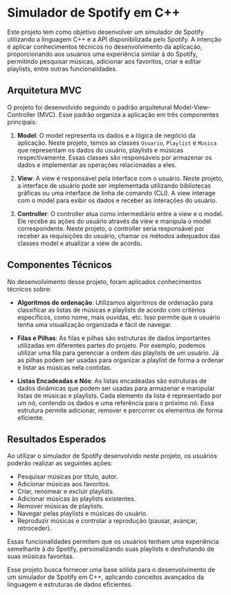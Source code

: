 # Simulador de Spotify em C++

Este projeto tem como objetivo desenvolver um simulador de Spotify utilizando a linguagem C++ e a API disponibilizada pelo Spotify. A intenção é aplicar conhecimentos técnicos no desenvolvimento da aplicação, proporcionando aos usuários uma experiência similar à do Spotify, permitindo pesquisar músicas, adicionar aos favoritos, criar e editar playlists, entre outras funcionalidades.

## Arquitetura MVC

O projeto foi desenvolvido seguindo o padrão arquitetural Model-View-Controller (MVC). Esse padrão organiza a aplicação em três componentes principais:

1. **Model**: O model representa os dados e a lógica de negócio da aplicação. Neste projeto, temos as classes `Usuario`, `Playlist` e `Musica` que representam os dados do usuário, playlists e músicas respectivamente. Essas classes são responsáveis por armazenar os dados e implementar as operações relacionadas a eles.

2. **View**: A view é responsável pela interface com o usuário. Neste projeto, a interface de usuário pode ser implementada utilizando bibliotecas gráficas ou uma interface de linha de comando (CLI). A view interage com o model para exibir os dados e receber as interações do usuário.

3. **Controller**: O controller atua como intermediário entre a view e o model. Ele recebe as ações do usuário através da view e manipula o model correspondente. Neste projeto, o controller seria responsável por receber as requisições do usuário, chamar os métodos adequados das classes model e atualizar a view de acordo.

## Componentes Técnicos

No desenvolvimento desse projeto, foram aplicados conhecimentos técnicos sobre:

- **Algoritmos de ordenação**: Utilizamos algoritmos de ordenação para classificar as listas de músicas e playlists de acordo com critérios específicos, como nome, mais ouvidas, etc. Isso permite que o usuário tenha uma visualização organizada e fácil de navegar.

- **Filas e Pilhas**: As filas e pilhas são estruturas de dados importantes utilizadas em diferentes partes do projeto. Por exemplo, podemos utilizar uma fila para gerenciar a ordem das playlists de um usuário. Já as pilhas podem ser usadas para organizar a playlist de forma a ordenar e listar as músicas nela contidas.

- **Listas Encadeadas e Nós**: As listas encadeadas são estruturas de dados dinâmicas que podem ser usadas para armazenar e manipular listas de músicas e playlists. Cada elemento da lista é representado por um nó, contendo os dados e uma referência para o próximo nó. Essa estrutura permite adicionar, remover e percorrer os elementos de forma eficiente.

## Resultados Esperados

Ao utilizar o simulador de Spotify desenvolvido neste projeto, os usuários poderão realizar as seguintes ações:

- Pesquisar músicas por título, autor.
- Adicionar músicas aos favoritos.
- Criar, renomear e excluir playlists.
- Adicionar músicas às playlists existentes.
- Remover músicas de playlists.
- Navegar pelas playlists e músicas do usuário.
- Reproduzir músicas e controlar a reprodução (pausar, avançar, retroceder).

Essas funcionalidades permitem que os usuários tenham uma experiência semelhante à do Spotify, personalizando suas playlists e desfrutando de suas músicas favoritas.

Esse projeto busca fornecer uma base sólida para o desenvolvimento de um simulador de Spotify em C++, aplicando conceitos avançados da linguagem e estruturas de dados eficientes.